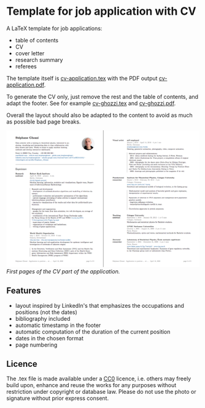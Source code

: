# Template for job application with CV

A LaTeX template for job applications:
- table of contents
- CV
- cover letter
- research summary
- referees

The template itself is [cv-application.tex](cv-application.tex) with the PDF output [cv-application.pdf](cv-application.pdf).

To generate the CV only, just remove the rest and the table of contents, and adapt the footer. See for example [cv-ghozzi.tex](cv-ghozzi.tex) and [cv-ghozzi.pdf](cv-ghozzi.pdf).

Overall the layout should also be adapted to the content to avoid as much as possible bad page breaks.

![CV](cv-application-screenshot.png)*First pages of the CV part of the application.*

 ## Features

 - layout inspired by LinkedIn's that emphasizes the occupations and positions (not the dates)
 - bibliography included
 - automatic timestamp in the footer
 - automatic computation of the duration of the current position
 - dates in the chosen format
 - page numbering

## Licence

The .tex file is made available under a [CC0](https://creativecommons.org/share-your-work/public-domain/cc0/) licence, i.e. others may freely build upon, enhance and reuse the works for any purposes without restriction under copyright or database law. Please do not use the photo or signature without prior express consent.
